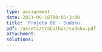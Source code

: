 ```yaml
---
type: assignment
date: 2021-06-18T00:05-3:00
title: 'Projeto 06 - Sudoku'
pdf: /assets/trabalhos/sudoku.pdf
attachment: 
solutions: 
---
```

